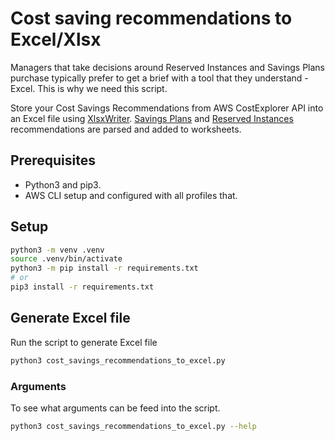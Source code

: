 # Cost saving recommendations to Excel/Xlsx

Managers that take decisions around Reserved Instances and Savings Plans purchase typically prefer to get a brief with a tool that they understand - Excel. This is why we need this script.

Store your Cost Savings Recommendations from AWS CostExplorer API into an Excel file using [XlsxWriter](https://xlsxwriter.readthedocs.io/index.html).
[Savings Plans](https://boto3.amazonaws.com/v1/documentation/api/latest/reference/services/ce.html#CostExplorer.Client.get_savings_plans_purchase_recommendation) and [Reserved Instances](https://boto3.amazonaws.com/v1/documentation/api/latest/reference/services/ce.html#CostExplorer.Client.get_reservation_purchase_recommendation) recommendations are parsed and added to worksheets.


## Prerequisites

- Python3 and pip3.
- AWS CLI setup and configured with all profiles that.

## Setup

```bash
python3 -m venv .venv
source .venv/bin/activate
python3 -m pip install -r requirements.txt
# or
pip3 install -r requirements.txt 
```

## Generate Excel file

Run the script to generate Excel file

```bash
python3 cost_savings_recommendations_to_excel.py
```

### Arguments

To see what arguments can be feed into the script.

```bash
python3 cost_savings_recommendations_to_excel.py --help
```
